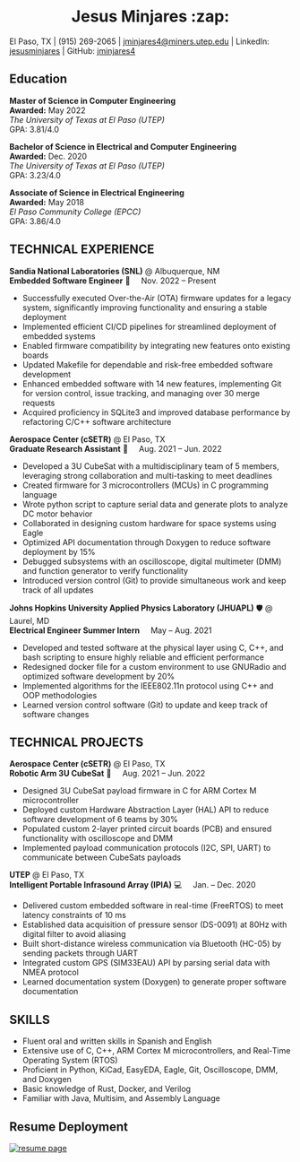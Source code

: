 <h1 align="center">Jesus Minjares :zap:</h1>

El Paso, TX | (915) 269-2065 | jminjares4@miners.utep.edu | LinkedIn: [jesusminjares](https://www.linkedin.com/in/jesusminjares/) | GitHub: [jminjares4](https://github.com/jminjares4)

## **Education**
**Master of Science in Computer Engineering**&nbsp;&emsp;&emsp;&emsp;&emsp;&emsp;&emsp;&emsp;&emsp;&nbsp;&emsp;&emsp;&emsp;&emsp;&emsp;**Awarded:** May 2022 <br>
*The University of Texas at El Paso (UTEP)*&nbsp;&emsp;&emsp;&emsp;&emsp;&emsp;&emsp;&emsp;&emsp;&nbsp;&emsp;&emsp;&emsp;&emsp;&emsp;&emsp;&emsp; GPA: 3.81/4.0

**Bachelor of Science in Electrical and Computer Engineering** &emsp;&emsp;&emsp;&emsp;&emsp; **Awarded:** Dec. 2020 <br>
*The University of Texas at El Paso (UTEP)* &nbsp;&emsp;&emsp;&emsp;&emsp;&emsp;&emsp;&emsp;&emsp;&emsp;&emsp;&emsp;&emsp;&emsp;&emsp;&emsp; GPA: 3.23/4.0

**Associate of Science in Electrical Engineering** &nbsp;&emsp;&emsp;&emsp;&emsp;&emsp;&emsp;&emsp;&emsp;&nbsp;&emsp;&emsp;&emsp;&nbsp; **Awarded:** May 2018 <br>
*El Paso Community College (EPCC)* &nbsp;&emsp;&emsp;&emsp;&emsp;&emsp;&emsp;&emsp;&emsp;&emsp;&emsp;&nbsp;&emsp;&emsp;&emsp;&emsp;&emsp;&emsp;&emsp;&nbsp;&nbsp; GPA: 3.86/4.0

## **TECHNICAL EXPERIENCE**
**Sandia National Laboratories (SNL)** @ Albuquerque, NM <br>
**Embedded Software Engineer** :watermelon: &nbsp;&nbsp;&nbsp; Nov. 2022 – Present
-	Successfully executed Over-the-Air (OTA) firmware updates for a legacy system, significantly improving functionality and ensuring a stable deployment 
-	Implemented efficient CI/CD pipelines for streamlined deployment of embedded systems
-	Enabled firmware compatibility by integrating new features onto existing boards
-	Updated Makefile for dependable and risk-free embedded software development
-	Enhanced embedded software with 14 new features, implementing Git for version control, issue tracking, and managing over 30 merge requests
-	Acquired proficiency in SQLite3 and improved database performance by refactoring C/C++ software architecture



**Aerospace Center (cSETR)** @ El Paso, TX<br>
**Graduate Research Assistant** :rocket: &nbsp;&nbsp;&nbsp; Aug. 2021 – Jun. 2022

- Developed a 3U CubeSat with a multidisciplinary team of 5 members, leveraging strong collaboration
  and multi-tasking to meet deadlines 
- Created firmware for 3 microcontrollers (MCUs) in C programming language
- Wrote python script to capture serial data and generate plots to analyze DC motor behavior
- Collaborated in designing custom hardware for space systems using Eagle
- Optimized API documentation through Doxygen to reduce software deployment by 15%
- Debugged subsystems with an oscilloscope, digital multimeter (DMM) and function generator to 
  verify functionality
- Introduced version control (Git) to provide simultaneous work and keep track of all updates

**Johns Hopkins University Applied Physics Laboratory (JHUAPL)** :shield: @ Laurel, MD <br>
**Electrical Engineer Summer Intern** &nbsp;&nbsp;&nbsp;
May – Aug. 2021
- Developed and tested software at the physical layer using C, C++, and bash scripting to ensure highly reliable and
  efficient performance
- Redesigned docker file for a custom environment to use GNURadio and optimized software development by 20%
- Implemented algorithms for the IEEE802.11n protocol using C++ and OOP methodologies
- Learned version control software (Git) to update and keep track of software changes

<!-- **Aerospace Center (cSETR)** @ El Paso, TX <br>
**Graduate Research Assistant** :rocket: &nbsp;&nbsp;&nbsp; Feb. – May 2021
- Delivered a custom electrical power system (EPS) to feed up to 3000 mA
- Added 1A lithium battery charger with battery protection to maximize battery duration
- Translated electric circuit into custom 2-layer printed circuit board (PCB) in KiCad
- Improved Helmholtz coil controller by adding multiple drivers (MOSFET and h-bridge) to control magnetic 
  field magnitude and direction -->

## **TECHNICAL PROJECTS**

**Aerospace Center (cSETR)** @ El Paso, TX <br>
**Robotic Arm 3U CubeSat** :mechanical_arm: &nbsp;&nbsp;&nbsp; Aug. 2021 – Jun. 2022
- Designed 3U CubeSat payload firmware in C for ARM Cortex M microcontroller
- Deployed custom Hardware Abstraction Layer (HAL) API to reduce software development of 6 teams by 30%
- Populated custom 2-layer printed circuit boards (PCB) and ensured functionality with oscilloscope and DMM
- Implemented payload communication protocols (I2C, SPI, UART) to communicate between CubeSats payloads

**UTEP** @ El Paso, TX <br>
**Intelligent Portable Infrasound Array (IPIA)** :computer: &nbsp;&nbsp;&nbsp; Jan. – Dec. 2020
- Delivered custom embedded software in real-time (FreeRTOS) to meet latency constraints of 10 ms
- Established data acquisition of pressure sensor (DS-0091) at 80Hz with digital filter to avoid aliasing 
- Built short-distance wireless communication via Bluetooth (HC-05) by sending packets through UART   
- Integrated custom GPS (SIM33EAU) API by parsing serial data with NMEA protocol
- Learned documentation system (Doxygen) to generate proper software documentation

## **SKILLS**
- Fluent oral and written skills in Spanish and English
- Extensive use of C, C++, ARM Cortex M microcontrollers, and Real-Time Operating System (RTOS)
- Proficient in Python, KiCad, EasyEDA, Eagle, Git, Oscilloscope, DMM, and Doxygen
- Basic knowledge of Rust, Docker, and Verilog 
- Familiar with Java, Multisim, and Assembly Language

## **Resume Deployment**
[![resume page](https://img.shields.io/badge/active-34c855.svg?style=flat&logo=github&logoColor=949da5&label=resume%20page&labelColor=3f4851)](https://jminjares4.github.io/resume)
